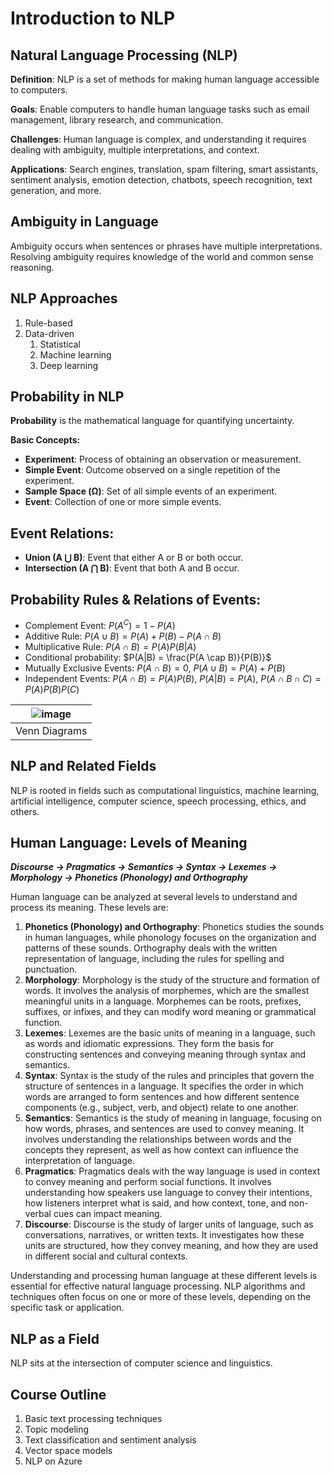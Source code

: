 # Introduction to NLP

## Natural Language Processing (NLP)
**Definition**: NLP is a set of methods for making human language accessible to computers.

**Goals**: Enable computers to handle human language tasks such as email management, library research, and communication.

**Challenges**: Human language is complex, and understanding it requires dealing with ambiguity, multiple interpretations, and context.

**Applications**: Search engines, translation, spam filtering, smart assistants, sentiment analysis, emotion detection, chatbots, speech recognition, text generation, and more.

## Ambiguity in Language
Ambiguity occurs when sentences or phrases have multiple interpretations. Resolving ambiguity requires knowledge of the world and common sense reasoning.

## NLP Approaches
1. Rule-based
2. Data-driven
   1. Statistical
   2. Machine learning
   3. Deep learning
  
## Probability in NLP
**Probability** is the mathematical language for quantifying uncertainty.

**Basic Concepts:**
- **Experiment**: Process of obtaining an observation or measurement.
- **Simple Event**: Outcome observed on a single repetition of the experiment.
- **Sample Space (Ω)**: Set of all simple events of an experiment.
- **Event**: Collection of one or more simple events.

## Event Relations:
- **Union (A ⋃ B)**: Event that either A or B or both occur.
- **Intersection (A ⋂ B)**: Event that both A and B occur.

## Probability Rules & Relations of Events:

- Complement Event: $P(A^C) = 1-P(A)$
- Additive Rule: $P(A \cup B) = P(A) + P(B) - P(A \cap B)$
- Multiplicative Rule: $P(A \cap B) = P(A)P(B|A)$
- Conditional probability: $P(A|B) = \frac{P(A \cap B)}{P(B)}$
- Mutually Exclusive Events: $P(A \cap B) = 0$, $P(A \cup B) = P(A) + P(B)$
- Independent Events: $P(A \cap B) = P(A)P(B)$, $P(A|B)=P(A)$, $P(A \cap B \cap C)=P(A)P(B)P(C)$

|![image](https://user-images.githubusercontent.com/19381768/227531466-ecdaf113-06f1-4fe1-bd12-e9774c3b8116.png)|
|:--:|
|Venn Diagrams|

## NLP and Related Fields
NLP is rooted in fields such as computational linguistics, machine learning, artificial intelligence, computer science, speech processing, ethics, and others.

## Human Language: Levels of Meaning
***Discourse -> Pragmatics -> Semantics -> Syntax -> Lexemes -> Morphology -> Phonetics (Phonology) and Orthography***

Human language can be analyzed at several levels to understand and process its meaning. These levels are:

1. **Phonetics (Phonology) and Orthography**: Phonetics studies the sounds in human languages, while phonology focuses on the organization and patterns of these sounds. Orthography deals with the written representation of language, including the rules for spelling and punctuation.
2. **Morphology**: Morphology is the study of the structure and formation of words. It involves the analysis of morphemes, which are the smallest meaningful units in a language. Morphemes can be roots, prefixes, suffixes, or infixes, and they can modify word meaning or grammatical function.
3. **Lexemes**: Lexemes are the basic units of meaning in a language, such as words and idiomatic expressions. They form the basis for constructing sentences and conveying meaning through syntax and semantics.
4. **Syntax**: Syntax is the study of the rules and principles that govern the structure of sentences in a language. It specifies the order in which words are arranged to form sentences and how different sentence components (e.g., subject, verb, and object) relate to one another.
5. **Semantics**: Semantics is the study of meaning in language, focusing on how words, phrases, and sentences are used to convey meaning. It involves understanding the relationships between words and the concepts they represent, as well as how context can influence the interpretation of language.
6. **Pragmatics**: Pragmatics deals with the way language is used in context to convey meaning and perform social functions. It involves understanding how speakers use language to convey their intentions, how listeners interpret what is said, and how context, tone, and non-verbal cues can impact meaning.
7. **Discourse**: Discourse is the study of larger units of language, such as conversations, narratives, or written texts. It investigates how these units are structured, how they convey meaning, and how they are used in different social and cultural contexts.

Understanding and processing human language at these different levels is essential for effective natural language processing. NLP algorithms and techniques often focus on one or more of these levels, depending on the specific task or application.

## NLP as a Field
NLP sits at the intersection of computer science and linguistics.

## Course Outline
1. Basic text processing techniques
2. Topic modeling
3. Text classification and sentiment analysis
4. Vector space models
5. NLP on Azure
